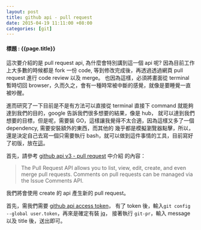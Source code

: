 ```yaml
---
layout: post
title: github api - pull request
date: 2015-04-19 11:11:00 +08:00
categories: [git]
---
```

#### 標題 : {{page.title}} ####

這次要介紹的是 pull request api, 為什麼會特別講到這一個 api 呢? 因為目前工作上大多數的時候都是 fork 一份 code,
等到修改完成後，再透過透過網頁 pull request 進行 code review 以及 merge。
也因為這樣，必須將畫面從 terminal 暫時切回 browser，久而久之，會有一種時常被中斷的感覺，就像是要睡覺一直被吵醒。

進而研究了一下目前是不是有方法可以直接從 terminal 直接下 command 就能夠達到我們的目的，google 告訴我們很多想要的結果，像是 hub，
就可以達到我們想要的目標，但是呢，需要裝 GO，這樣讓我覺得不太合適，因為這樣又多了一個 dependency, 需要安裝額外的東西，而其他的
幾乎都是模擬瀏覽器點擊，所以，還是決定自己去寫一個只需要執行 bash，就可以做到這件事情的工具，目前寫好了初版，放在[這](https://github.com/iamsleep/git-pr)。

  首先，請參考 [github api v3 - pull request](https://developer.github.com/v3/pulls/#create-a-pull-request) 中介紹
的內容：

> The Pull Request API allows you to list, view, edit, create, and even merge pull requests.
> Comments on pull requests can be managed via the Issue Comments API.

我們將會使用 create 的 api 產生新的 pull request。

首先，需我們需要 [github api access token](http://iamsleep.github.io/2015/01/12/github-api/#disqus_thread)，
有了 token 後，輸入` git config --global user.token `，再來是確定有裝 [jq](http://stedolan.github.io/jq/)，
接著執行 `git-pr`，輸入 message 以及 title 後，送出即可。
